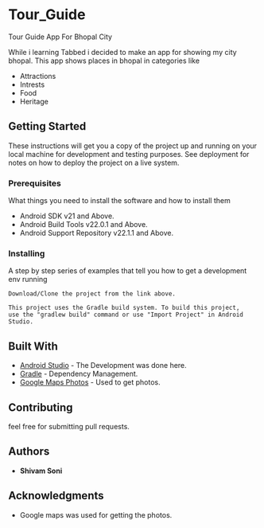 # Tour_Guide
Tour Guide App For Bhopal City

While i learning Tabbed i decided to make an app for showing my city bhopal. This app shows places in bhopal in categories like 
* Attractions
* Intrests
* Food
* Heritage

## Getting Started

These instructions will get you a copy of the project up and running on your local machine for development and testing purposes. See deployment for notes on how to deploy the project on a live system.

### Prerequisites

What things you need to install the software and how to install them
* Android SDK v21 and Above.
* Android Build Tools v22.0.1 and Above.
* Android Support Repository v22.1.1 and Above.


### Installing

A step by step series of examples that tell you how to get a development env running
```
Download/Clone the project from the link above.
```

```
This project uses the Gradle build system. To build this project,
use the "gradlew build" command or use "Import Project" in Android Studio.
```

## Built With

* [Android Studio](http://www.dropwizard.io/1.0.2/docs/) - The Development was done here. 
* [Gradle](https://gradle.org/) - Dependency Management.
* [Google Maps Photos](https://www.google.com/maps) - Used to get photos. 

## Contributing

feel free for submitting pull requests.


## Authors

* **Shivam Soni**

## Acknowledgments

* Google maps was used for getting the photos. 
